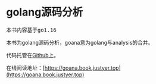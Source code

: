 # golang源码分析

本书内容基于<kbd>go1.16</kbd>

本书为golang源码分析，goana意为golang与analysis的合并。

代码托管在[Github](https://github.com/Justyer/goana)上。

在线阅读地址：[https://goana.book.justyer.top](https://goana.book.justyer.top)